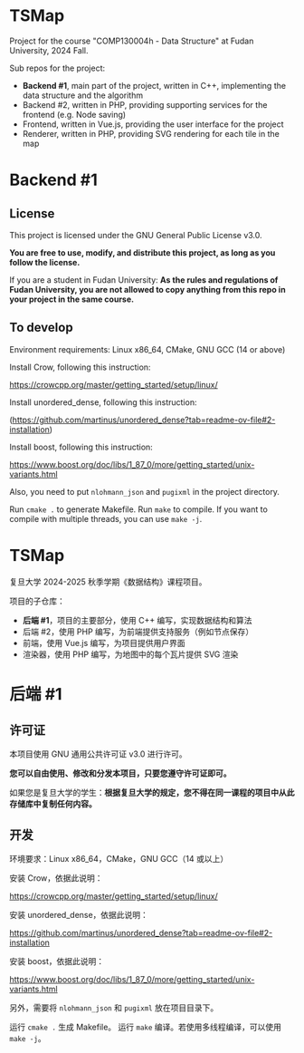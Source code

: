 # TSMap

Project for the course "COMP130004h - Data Structure" at Fudan University, 2024 Fall.

Sub repos for the project:

-   **Backend #1**, main part of the project, written in C++, implementing the data structure and the algorithm
-   Backend #2, written in PHP, providing supporting services for the frontend (e.g. Node saving)
-   Frontend, written in Vue.js, providing the user interface for the project
-   Renderer, written in PHP, providing SVG rendering for each tile in the map

# Backend #1

## License

This project is licensed under the GNU General Public License v3.0.

**You are free to use, modify, and distribute this project, as long as you follow the license.**

If you are a student in Fudan University: **As the rules and regulations of Fudan University, you are not allowed to copy anything from this repo in your project in the same course.**

## To develop

Environment requirements: Linux x86_64, CMake, GNU GCC (14 or above)

Install Crow, following this instruction:

https://crowcpp.org/master/getting_started/setup/linux/

Install unordered_dense, following this instruction:

(https://github.com/martinus/unordered_dense?tab=readme-ov-file#2-installation)

Install boost, following this instruction:

https://www.boost.org/doc/libs/1_87_0/more/getting_started/unix-variants.html

Also, you need to put `nlohmann_json` and `pugixml` in the project directory.

Run `cmake .` to generate Makefile.
Run `make` to compile. If you want to compile with multiple threads, you can use `make -j`.


# TSMap

复旦大学 2024-2025 秋季学期《数据结构》课程项目。

项目的子仓库：

-   **后端 #1**，项目的主要部分，使用 C++ 编写，实现数据结构和算法
-   后端 #2，使用 PHP 编写，为前端提供支持服务（例如节点保存）
-   前端，使用 Vue.js 编写，为项目提供用户界面
-   渲染器，使用 PHP 编写，为地图中的每个瓦片提供 SVG 渲染

# 后端 #1

## 许可证

本项目使用 GNU 通用公共许可证 v3.0 进行许可。

**您可以自由使用、修改和分发本项目，只要您遵守许可证即可。**

如果您是复旦大学的学生：**根据复旦大学的规定，您不得在同一课程的项目中从此存储库中复制任何内容。**

## 开发

环境要求：Linux x86_64，CMake，GNU GCC（14 或以上）

安装 Crow，依据此说明：

https://crowcpp.org/master/getting_started/setup/linux/

安装 unordered_dense，依据此说明：

https://github.com/martinus/unordered_dense?tab=readme-ov-file#2-installation

安装 boost，依据此说明：

https://www.boost.org/doc/libs/1_87_0/more/getting_started/unix-variants.html

另外，需要将 `nlohmann_json` 和 `pugixml` 放在项目目录下。

运行 `cmake .` 生成 Makefile。
运行 `make` 编译。若使用多线程编译，可以使用 `make -j`。